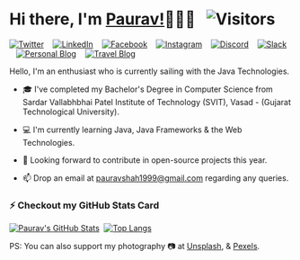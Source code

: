# Hi there, I'm [Paurav!](https://paurav11.github.io)👋👨‍💻 &nbsp; ![Visitors](https://komarev.com/ghpvc/?username=paurav11&color=green)

[![Twitter][1.1]][1] &nbsp;&nbsp; [![LinkedIn][1.2]][2] &nbsp;&nbsp; [![Facebook][1.3]][3] &nbsp;&nbsp; [![Instagram][1.4]][4] &nbsp;&nbsp; [![Discord][1.5]][5] &nbsp;&nbsp; [![Slack][1.6]][6] &nbsp;&nbsp; [![Personal Blog][1.7]][7] &nbsp;&nbsp; [![Travel Blog][1.8]][8]

[1.1]: https://www.dropbox.com/s/t50jmxb1i4jsid3/Twitter.png?raw=1
[1.2]: https://www.dropbox.com/s/tji4pi6ieyf2ksj/LinkedIn.png?raw=1
[1.3]: https://www.dropbox.com/s/nzwuss8k3ndo7xz/Facebook.png?raw=1
[1.4]: https://www.dropbox.com/s/qbvbzr2a8nfpjfw/Instagram.png?raw=1
[1.5]: https://www.dropbox.com/s/0i66whjlr25vqnn/Discord.png?raw=1
[1.6]: https://www.dropbox.com/s/vu36ofijsal93kq/Slack.png?raw=1
[1.7]: https://www.dropbox.com/s/qdvslw3a139sx22/WordPress.png?raw=1
[1.8]: https://www.dropbox.com/s/neu4c8o3lzthhgf/Blogger.png?raw=1

[1]: https://www.twitter.com/PauravNShah
[2]: https://www.linkedin.com/in/paurav11
[3]: https://www.facebook.com/paurav.shah.11
[4]: https://www.instagram.com/paurav_11/
[5]: https://discord.gg/66rZ2WAFtB
[6]: https://join.slack.com/t/newworkspace-ba45629/shared_invite/zt-qp7459mt-jX~ehwPkpE2UVC07cYZC7Q
[7]: https://shahpaurav.wordpress.com
[8]: https://ps-travelxp.blogspot.com


Hello, I'm an enthusiast who is currently sailing with the Java Technologies.

- 🎓 I've completed my Bachelor's Degree in Computer Science from Sardar Vallabhbhai Patel Institute of Technology (SVIT), Vasad - (Gujarat Technological University).

- 💻 I'm currently learning Java, Java Frameworks & the Web Technologies.

- 🔭 Looking forward to contribute in open-source projects this year.

- 📫 Drop an email at pauravshah1999@gmail.com regarding any queries.

### ⚡ Checkout my GitHub Stats Card

[![Paurav's GitHub Stats](https://github-readme-stats.vercel.app/api?username=paurav11&show_icons=true&theme=merko)](https://github.com/anuraghazra/github-readme-stats) &nbsp;[![Top Langs](https://github-readme-stats.vercel.app/api/top-langs/?username=paurav11&layout=compact&theme=merko&langs_count=10)](https://github.com/anuraghazra/github-readme-stats)


PS: You can also support my photography 📷 at [Unsplash](https://www.unsplash.com/@pauravshah), & [Pexels](https://www.pexels.com/@paurav-shah-11921304).


<!--
**paurav11/paurav11** is a ✨ _special_ ✨ repository because its `README.md` (this file) appears on your GitHub profile.

Here are some ideas to get you started:

- 🔭 I’m currently working on ...
- 🌱 I’m currently learning ...
- 👯 I’m looking to collaborate on ...
- 🤔 I’m looking for help with ...
- 💬 Ask me about ...
- 📫 How to reach me: ...
- 😄 Pronouns: ...
- ⚡ Fun fact: ...
-->
